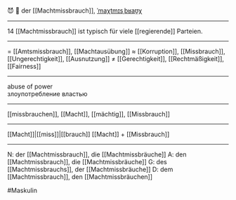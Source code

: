 😈 🔵 der [[Machtmissbrauch]], [ˈmaχtmɪsˌbʁaʊ̯χ](https://youglish.com/pronounce/Machtmissbrauch/german)

---
14 [[Machtmissbrauch]] ist typisch für viele [[regierende]] Parteien.

---
= [[Amtsmissbrauch]], [[Machtausübung]]
≈ [[Korruption]], [[Missbrauch]], [[Ungerechtigkeit]], [[Ausnutzung]]
≠ [[Gerechtigkeit]], [[Rechtmäßigkeit]], [[Fairness]]

---
abuse of power  
злоупотребление властью

---
[[missbrauchen]], [[Macht]], [[mächtig]], [[Missbrauch]]

---
[[Macht]]|[[miss]]|[[brauch]]
[[Macht]] + [[Missbrauch]]


---
N: der [[Machtmissbrauch]], die [[Machtmissbräuche]]
A: den [[Machtmissbrauch]], die [[Machtmissbräuche]]
G: des [[Machtmissbrauchs]], der [[Machtmissbräuche]]
D: dem [[Machtmissbrauch]], den [[Machtmissbräuchen]]

#Maskulin 